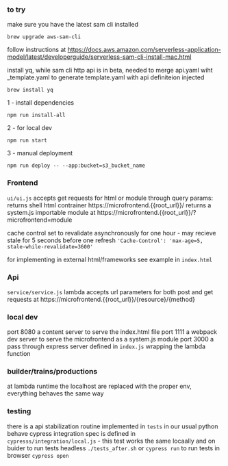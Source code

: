 
### to try

make sure you have the latest sam cli installed 
```
brew upgrade aws-sam-cli
```
follow instructions at https://docs.aws.amazon.com/serverless-application-model/latest/developerguide/serverless-sam-cli-install-mac.html

install yq, while sam cli http api is in beta, needed to merge api.yaml wiht _template.yaml to generate template.yaml with api definiteion injected
```
brew install yq
```


1 - install dependencies
```
npm run install-all
```

2 - for local dev 
```
npm run start
```




3 - manual deployment
```
npm run deploy -- --app:bucket=s3_bucket_name
```



### Frontend
`ui/ui.js` accepts get requests for html or module through query params:
returns shell html contrainer https://microfrontend.{{root_url}}/
returns a system.js importable module at https://microfrontend.{{root_url}}/?microfrontend=module

cache control set to revalidate asynchronously for one hour - may recieve stale for 5 seconds before one refresh 
`'Cache-Control': 'max-age=5, stale-while-revalidate=3600'`

for implementing in external html/frameworks see example in `index.html`


### Api
`service/service.js` lambda accepts url parameters for both post and get requests at 
https://microfrontend.{{root_url}}/{resource}/{method}


### local dev
port 8080 a content server to serve the index.html file
port 1111 a webpack dev server to serve the microfrontend as a system.js module
port 3000 a pass through express server defined in `index.js` wrapping the lambda function 

### builder/trains/productions
at lambda runtime the localhost are replaced with the proper env, everything behaves the same way

### testing
there is a api stabilization routine implemented in `tests` in our usual python behave
cypress integration spec is defined in `cypresss/integration/local.js` - this test works the same locaally and on buider
to run tests headless `./tests_after.sh` or `cypress run`
to run tests in browser `cypress open`